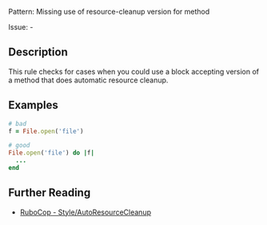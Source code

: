 Pattern: Missing use of resource-cleanup version for method

Issue: -

## Description

This rule checks for cases when you could use a block
accepting version of a method that does automatic
resource cleanup.

## Examples

```ruby
# bad
f = File.open('file')

# good
File.open('file') do |f|
  ...
end
```

## Further Reading

* [RuboCop - Style/AutoResourceCleanup](https://rubocop.readthedocs.io/en/latest/cops_style/#styleautoresourcecleanup)
